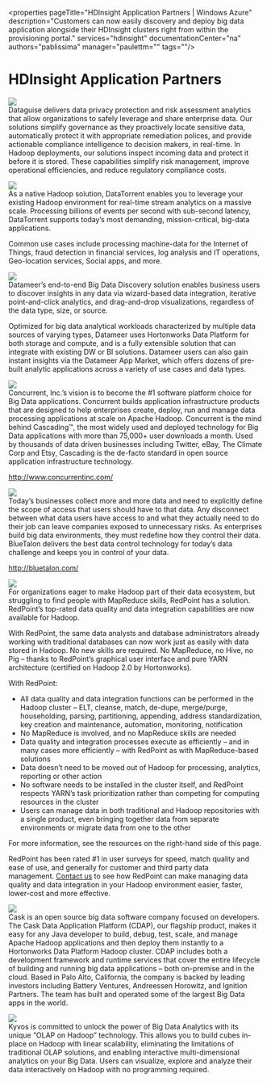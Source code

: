 <properties
	pageTitle="HDInsight Application Partners | Windows Azure" 
	description="Customers can now easily discovery and deploy big data application alongside their HDInsight clusters right from within the provisioning portal."
	services="hdinsight" 
	documentationCenter="na" 
	authors="pablissima" 
	manager="paulettm="" 
	tags=""/>
<tags
	ms.service="hdinsight"
	ms.devlang="na"
	ms.topic="article"
	ms.tgt_pltfrm="na"
	ms.workload="na"
	ms.date="09/25/2015"
	ms.author="paulettm"/>
# HDInsight Application Partners

![](./media/hdinsight-application-partners/dataguise1.png)  
Dataguise delivers data privacy protection and risk assessment analytics
that allow organizations to safely leverage and share enterprise data.
Our solutions simplify governance as they proactively locate sensitive
data, automatically protect it with appropriate remediation polices, and
provide actionable compliance intelligence to decision makers, in
real-time. In Hadoop deployments, our solutions inspect incoming data
and protect it before it is stored. These capabilities simplify risk
management, improve operational efficiencies, and reduce regulatory
compliance costs.

![](./media/hdinsight-application-partners/datatorrent2.png)  
As a native Hadoop solution, DataTorrent enables you to leverage your
existing Hadoop environment for real-time stream analytics on a massive
scale. Processing billions of events per second with sub-second latency,
DataTorrent supports today’s most demanding, mission-critical, big-data
applications.

Common use cases include processing machine-data for the Internet of
Things, fraud detection in financial services, log analysis and IT
operations, Geo-location services, Social apps, and more.

![](./media/hdinsight-application-partners/datameer3.png)  
Datameer’s end-to-end Big Data Discovery solution enables business users
to discover insights in any data via wizard-based data integration,
iterative point-and-click analytics, and drag-and-drop visualizations,
regardless of the data type, size, or source.

Optimized for big data analytical workloads characterized by multiple
data sources of varying types, Datameer uses Hortonworks Data Platform
for both storage and compute, and is a fully extensible solution that
can integrate with existing DW or BI solutions. Datameer users can also
gain instant insights via the Datameer App Market, which offers dozens
of pre-built analytic applications across a variety of use cases and
data types.

![](./media/hdinsight-application-partners/concurrent4.png)  
Concurrent, Inc.’s vision is to become the \#1 software platform choice
for Big Data applications. Concurrent builds application infrastructure
products that are designed to help enterprises create, deploy, run and
manage data processing applications at scale on Apache Hadoop.
Concurrent is the mind behind Cascading™, the most widely used and
deployed technology for Big Data applications with more than 75,000+
user downloads a month. Used by thousands of data driven businesses
including Twitter, eBay, The Climate Corp and Etsy, Cascading is the
de-facto standard in open source application infrastructure technology.

http://www.concurrentinc.com/

![](./media/hdinsight-application-partners/bluetalon5.png)  
Today’s businesses collect more and more data and need to explicitly
define the scope of access that users should have to that data. Any
disconnect between what data users have access to and what they actually
need to do their job can leave companies exposed to unnecessary risks.
As enterprises build big data environments, they must redefine how they
control their data. BlueTalon delivers the best data control technology
for today’s data challenge and keeps you in control of your data.

http://bluetalon.com/

![](./media/hdinsight-application-partners/redpoint6.png)  
For organizations eager to make Hadoop part of their data ecosystem, but
struggling to find people with MapReduce skills, RedPoint has a
solution. RedPoint’s top-rated data quality and data integration
capabilities are now available for Hadoop.

With RedPoint, the same data analysts and database administrators
already working with traditional databases can now work just as easily
with data stored in Hadoop. No new skills are required. No MapReduce, no
Hive, no Pig – thanks to RedPoint’s graphical user interface and pure
YARN architecture (certified on Hadoop 2.0 by Hortonworks).

With RedPoint:  
-  All data quality and data integration functions can be performed in the
Hadoop cluster – ELT, cleanse, match, de-dupe, merge/purge,
householding, parsing, partitioning, appending, address standardization,
key creation and maintenance, automation, monitoring, notification  
-  No MapReduce is involved, and no MapReduce skills are needed  
-  Data quality and integration processes execute as efficiently – and in
many cases more efficiently – with RedPoint as with MapReduce-based
solutions  
-  Data doesn’t need to be moved out of Hadoop for processing, analytics,
reporting or other action  
-  No software needs to be installed in the cluster itself, and RedPoint
respects YARN’s task prioritization rather than competing for computing
resources in the cluster  
-  Users can manage data in both traditional and Hadoop repositories with a single product, even bringing together data from separate environments
or migrate data from one to the other

For more information, see the resources on the right-hand side of this
page.

RedPoint has been rated \#1 in user surveys for speed, match quality and
ease of use, and generally for customer and third party data
management. [Contact
us](http://www.redpoint.net/Products/BigData.aspx) to see how RedPoint
can make managing data quality and data integration in your Hadoop
environment easier, faster, lower-cost and more effective.

![](./media/hdinsight-application-partners/cask7.png)  
Cask is an open source big data software company focused on developers.
The Cask Data Application Platform (CDAP), our flagship product, makes
it easy for any Java developer to build, debug, test, scale, and manage
Apache Hadoop applications and then deploy them instantly to a
Hortonworks Data Platform Hadoop cluster. CDAP includes both a
development framework and runtime services that cover the entire
lifecycle of building and running big data applications – both
on-premise and in the cloud. Based in Palo Alto, California, the company
is backed by leading investors including Battery Ventures, Andreessen
Horowitz, and Ignition Partners. The team has built and operated some of
the largest Big Data apps in the world.

![](./media/hdinsight-application-partners/kyvos8.png)  
Kyvos is committed to unlock the power of Big Data Analytics with its
unique “OLAP on Hadoop” technology. This allows you to build cubes
in-place on Hadoop with linear scalability, eliminating the limitations
of traditional OLAP solutions, and enabling interactive
multi-dimensional analytics on your Big Data. Users can visualize,
explore and analyze their data interactively on Hadoop with no
programming required.
